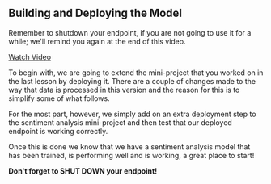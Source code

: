 Building and Deploying the Model
---

>
Remember to shutdown your endpoint, if you are not going to use it for a while; we'll remind you again at the end of this video.

[Watch Video](https://www.youtube.com/watch?v=JCiQhhXbeuc)


To begin with, we are going to extend the mini-project that you worked on in the last lesson by deploying it. There are a couple of changes made to the way that data is processed in this version and the reason for this is to simplify some of what follows.

For the most part, however, we simply add on an extra deployment step to the sentiment analysis mini-project and then test that our deployed endpoint is working correctly.

Once this is done we know that we have a sentiment analysis model that has been trained, is performing well and is working, a great place to start!

**Don't forget to SHUT DOWN your endpoint!**

